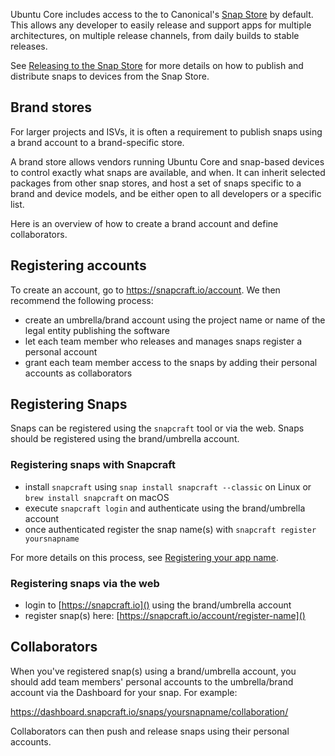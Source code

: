 Ubuntu Core includes access to the to Canonical's [Snap Store](https://snapcraft.io/store) by default. This allows any developer to easily release and support apps for multiple architectures, on multiple release channels, from daily builds to stable releases.

See [Releasing to the Snap Store](https://snapcraft.io/docs/releasing-to-the-snap-store) for more details on how to publish and distribute snaps to devices from the Snap Store.

<h2 id="heading--brand-stores">Brand stores</h2>

For larger projects and ISVs, it is often a requirement to publish snaps using a brand account to a brand-specific store.

A brand store allows vendors running Ubuntu Core and snap-based devices to control exactly what snaps are available, and when. It can inherit selected packages from other snap stores, and host a set of snaps specific to a brand and device models, and be either open to all developers or a specific list.

Here is an overview of how to create a brand account and define collaborators.

<h2 id="heading--registering-accounts">Registering accounts</h2>

To create an account, go to <https://snapcraft.io/account>. We then recommend the following process:

-   create an umbrella/brand account using the project name or name of the legal entity publishing the software
-   let each team member who releases and manages snaps register a personal account
-   grant each team member access to the snaps by adding their personal accounts as collaborators

<h2 id="heading--registering-snaps">Registering Snaps</h2>

Snaps can be registered using the `snapcraft` tool or via the web. Snaps should be registered using the brand/umbrella account.

<h3 id="heading--registering-snaps-with-snapcraft">Registering snaps with Snapcraft</h3>

-   install `snapcraft` using `snap install snapcraft --classic` on Linux or `brew install snapcraft` on macOS
-   execute `snapcraft login` and authenticate using the brand/umbrella account
-   once authenticated register the snap name(s) with `snapcraft register   yoursnapname`

For more details on this process, see [Registering your app name](https://snapcraft.io/docs/registering-your-app-name).

<h3 id="heading--registering-snaps-via-the-web">Registering snaps via the web</h3>

-   login to [https://snapcraft.io]() using the brand/umbrella account
-   register snap(s) here: [https://snapcraft.io/account/register-name]()

<h2 id="heading--collaborators">Collaborators</h2>

When you've registered snap(s) using a brand/umbrella account, you should add team members' personal accounts to the umbrella/brand account via the Dashboard for your snap. For example:

https://dashboard.snapcraft.io/snaps/yoursnapname/collaboration/

Collaborators can then push and release snaps using their personal accounts.
